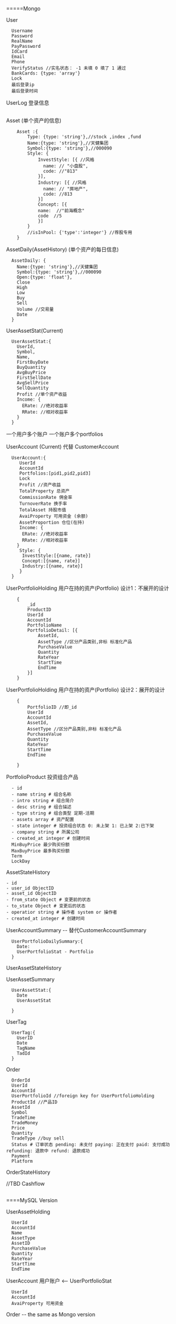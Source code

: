 
=====Mongo

User

```
  Username
  Password
  RealName
  PayPassword
  IdCard
  Email
  Phone
  VerifyStatus //实名状态： -1 未填 0 填了 1 通过
  BankCards: {type: 'array'}
  Lock
  最后登录ip
  最后登录时间
```

UserLog 登录信息
```

```

Asset (单个资产的信息) 

```
    Asset :{
        Type: {type: 'string'},//stock ,index ,fund
        Name:{type: 'string'},//天健集团
        Symbol:{type: 'string'},//000090
        Style: {
            InvestStyle: [{ //风格
              name: // "小盘股",
              code: //"813"
            }],
            Industry: [{ //风格
              name: // "房地产",
              code: //813
            }]
            Concept: [{
            name:  //"前海概念"
            code  //5
            }]
        }
        //isInPool: {'type':'integer'} //荐股专用
    }
```

AssetDaily(AssetHistory) (单个资产的每日信息)

```
  AssetDaily: {
    Name:{type: 'string'},//天健集团
    Symbol:{type: 'string'},//000090
    Open:{type: 'float'},
    Close
    High
    Low
    Buy
    Sell 
    Volume //交易量
    Date
  }
```


UserAssetStat(Current)

```
  UserAssetStat:{
    UserId,
    Symbol,
    Name,
    FirstBuyDate
    BuyQuantity
    AvgBuyPrice   
    FirstSellDate
    AvgSellPrice    
    SellQuantity
    Profit //单个资产收益
    Income: {
      ERate: //绝对收益率
      RRate: //相对收益率
    }
  }
```


一个用户多个账户
一个账户多个portfolios

UserAccount (Current) 代替 CustomerAccount

```
  UserAccount:{
     UserId
     AccountId
     Portfolios:[pid1,pid2,pid3] 
     Lock
     Profit //资产收益
     TotalProperty 总资产
     CommissionRate 佣金率
     TurnoverRate 换手率
     TotalAsset 持股市值
     AvaiProperty 可用资金 (余额)
     AssetProportion 仓位(在持)
     Income: {
      ERate: //绝对收益率
      RRate: //相对收益率
    }
     Style: {
      InvestStyle:[{name, rate}]
      Concept:[{name, rate}]
      Industry:[{name, rate}]
     }
  }
```

UserPortfolioHolding 用户在持的资产(Portfolio) 设计1：不展开的设计
```
    {
        _id
        ProductID 
        UserId
        AccountId
        PortfolioName
        PortfolioDetail: [{
            AssetId,
            AssetType //区分产品类别,非标 标准化产品
            PurchaseValue
            Quantity
            RateYear
            StartTime
            EndTime
        }]
    }
```


UserPortfolioHolding 用户在持的资产(Portfolio) 设计2：展开的设计
```
    {
        PortfolioID //即_id
        UserId
        AccountId
        AssetId,
        AssetType //区分产品类别,非标 标准化产品
        PurchaseValue
        Quantity
        RateYear
        StartTime
        EndTime
        
    }
```


PortfolioProduct 投资组合产品
```
  - id
  - name string # 组合名称
  - intro string # 组合简介
  - desc string # 组合描述
  - type string # 组合类型 定期-活期
  - assets array # 资产配置
  - state integer # 投资组合状态 0: 未上架 1: 已上架 2:已下架
  - company string # 所属公司
  - created_at integer # 创建时间
  MinBuyPrice 最少购买份额
  MaxBuyPrice 最多购买份额
  Term
  LockDay
```

 AssetStateHistory
```
- id
- user_id ObjectID
- asset_id ObjectID
- from_state Object # 变更前的状态
- to_state Object # 变更后的状态
- operatior string # 操作者 system or 操作者
- created_at integer # 创建时间
```


UserAccountSummary  -- 替代CustomerAccountSummary

```
  UserPortfolioDailySummary:{
    Date:
    UserPortfolioStat - Portfolio
  }
```


UserAssetStateHistory

UserAssetSummary
  ```
    UserAssetStat:{
      Date
      UserAssetStat

    }

  ```

UserTag

  ```
    UserTag:{
      UserID
      Date
      TagName
      TadId
    }

  ```


Order

```
  OrderId
  UserId
  AccountId
  UserPortfolioId //foreign key for UserPortfolioHolding
  ProductId //产品ID
  AssetId
  Symbol
  TradeTime
  TradeMoney
  Price
  Quantity
  TradeType //buy sell
  Status # 订单状态 pending: 未支付 paying: 正在支付 paid: 支付成功 refunding: 退款中 refund: 退款成功
  Payment
  Platform

```
OrderStateHistory


//TBD
Cashflow

```

```

====MySQL Version

UserAssetHolding

 ```
   UserId
   AccountId
   Name
   AssetType
   AssetID
   PurchaseValue
   Quantity
   RateYear
   StartTime
   EndTime
 ```


UserAccount 用户账户 <-- UserPortfolioStat

 ```
   UserId
   AccountId
   AvaiProperty 可用资金
 ```


Order  -- the same as Mongo version

